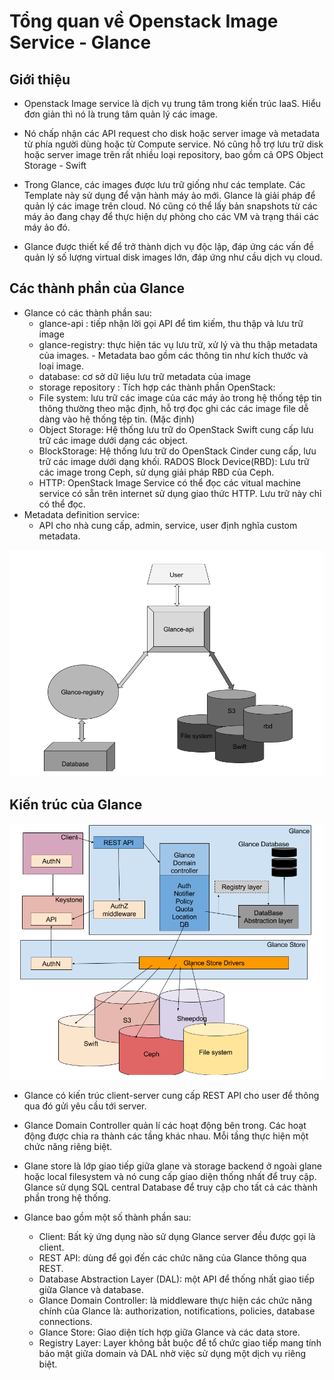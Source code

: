 # Tổng quan về Openstack Image Service - Glance

## Giới thiệu
* Openstack Image service là dịch vụ trung tâm trong kiến trúc IaaS. Hiểu đơn giản thì nó là trung tâm quản lý các image.

* Nó chấp nhận các API request cho disk hoặc server image và metadata từ phía người dùng hoặc từ Compute service. Nó cũng hỗ trợ lưu trữ disk hoặc server image trên rất nhiều loại repository, bao gồm cả OPS Object Storage - Swift

* Trong Glance, các images được lưu trữ giống như các template. Các Template này sử dụng để vận hành máy ảo mới. Glance là giải pháp để quản lý các image trên cloud. Nó cũng có thể lấy bản snapshots từ các máy ảo đang chạy để thực hiện dự phòng cho các VM và trạng thái các máy ảo đó.

* Glance được thiết kế để trở thành dịch vụ độc lập, đáp ứng các vấn đề quản lý số lượng virtual disk images lớn, đáp ứng như cầu dịch vụ cloud.

## Các thành phần của Glance
* Glance có các thành phần sau:
    - glance-api : tiếp nhận lời gọi API để tìm kiếm, thu thập và lưu trữ image
    - glance-registry: thực hiện tác vụ lưu trữ, xử lý và thu thập metadata của images. - Metadata bao gồm các thông tin như kích thước và loại image.
    - database: cơ sở dữ liệu lưu trữ metadata của image
    - storage repository : Tích hợp các thành phần OpenStack:
    - File system: lưu trữ các image của các máy ảo trong hệ thống tệp tin thông thường theo mặc định, hỗ trợ đọc ghi các các image file dễ dàng vào hệ thống tệp tin. (Mặc định)
    - Object Storage: Hệ thống lưu trữ do OpenStack Swift cung cấp lưu trữ các image dưới dạng các object.
    - BlockStorage: Hệ thống lưu trữ do OpenStack Cinder cung cấp, lưu trữ các image dưới dạng khối. RADOS Block Device(RBD): Lưu trữ các image trong Ceph, sử dụng giải pháp RBD của Ceph.
    - HTTP: OpenStack Image Service có thể đọc các vitual machine service có sẵn trên internet sử dụng giao thức HTTP. Lưu trữ này chỉ có thể đọc.
* Metadata definition service:
    - API cho nhà cung cấp, admin, service, user định nghĩa custom metadata.

<img src="Picture/Glance1.png" />

## Kiến trúc của Glance

<img src="Picture/Glance2.png" />

* Glance có kiến trúc client-server cung cấp REST API cho user để thông qua đó gửi yêu cầu tới server.

* Glance Domain Controller quản lí các hoạt động bên trong. Các hoạt động được chia ra thành các tầng khác nhau. Mỗi tầng thực hiện một chức năng riêng biệt.

* Glane store là lớp giao tiếp giữa glane và storage backend ở ngoài glane hoặc local filesystem và nó cung cấp giao diện thống nhất để truy cập. Glance sử dụng SQL central Database để truy cập cho tất cả các thành phần trong hệ thống.

* Glance bao gồm một số thành phần sau:
    - Client: Bất kỳ ứng dụng nào sử dụng Glance server đều được gọi là client.
    - REST API: dùng để gọi đến các chức năng của Glance thông qua REST.
    - Database Abstraction Layer (DAL): một API để thống nhất giao tiếp giữa Glance và database.
    - Glance Domain Controller: là middleware thực hiện các chức năng chính của Glance là: authorization, notifications, policies, database connections.
    - Glance Store: Giao diện tích hợp giữa Glance và các data store.
    - Registry Layer: Layer không bắt buộc để tổ chức giao tiếp mang tính bảo mật giữa domain và DAL nhờ việc sử dụng một dịch vụ riêng biệt.
